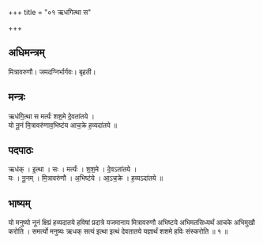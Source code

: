 +++
title = "०१ ऋधगित्था स"

+++
## अधिमन्त्रम्
मित्रावरुणौ। जमदग्निर्भार्गवः। बृहती।

## मन्त्रः
ऋध॑गि॒त्था स मर्त्यः॑ शश॒मे दे॒वता॑तये ।  
यो नू॒नं मि॒त्रावरु॑णाव॒भिष्ट॑य आच॒क्रे ह॒व्यदा॑तये ॥

## पदपाठः
ऋध॑क् । इ॒त्था । सः । मर्त्यः॑ । श॒श॒मे । दे॒वऽता॑तये ।  
यः । नू॒नम् । मि॒त्रावरु॑णौ । अ॒भिष्ट॑ये । आ॒ऽच॒क्रे । ह॒व्यऽदा॑तये ॥

## भाष्यम्
यो मनुष्यो नूनं क्षिप्रं हव्यदातये हविषां प्रदात्रे यजमानाय मित्रावरुणौ अभिष्टये अभिमतसिध्यर्थं आचके अभिमुखौ करोति । समर्त्यो मनुष्यः ऋधक् सत्यं इत्था इत्थं देवतातये यज्ञार्थं शशमे हविः संस्करोति ॥ १ ॥